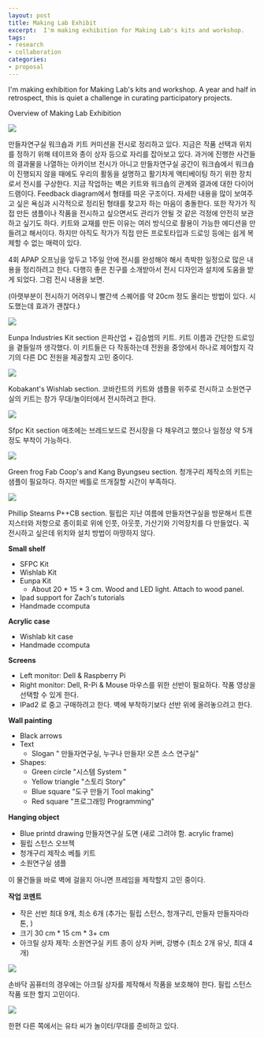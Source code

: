 ```yaml
---
layout: post
title: Making Lab Exhibit
excerpt:  I'm making exhibition for Making Lab's kits and workshop.
tags: 
- research
- collaboration
categories:
- proposal
---
```

 
 

I'm making exhibition for Making Lab's kits and workshop. A year and half in retrospect, this is quiet a challenge in curating participatory projects. 

Overview of Making Lab Exhibition 

<img src="http://farm8.staticflickr.com/7406/13262470565_9cbda0a970_c.jpg">


만들자연구실 워크숍과 키트 커미션을 전시로 정리하고 있다. 지금은 작품 선택과 위치를 정하기 위해 테이프와 종이 상자 등으로 자리를 잡아보고 있다. 과거에 진행한 사건들의 결과물을 나열하는 아카이브 전시가 아니고 만들자연구실 공간이 워크숍에서 워크숍이 진행되지 않을 때에도 우리의 활동을 설명하고 활기차게 액티베이팅 하기 위한 장치로서 전시를 구상한다. 지금 작업하는 벽은 키트와 워크숍의 관계와 결과에 대한 다이어드램이다. Feedback diagram에서 형태를 따온 구조이다. 자세한 내용을 많이 보여주고 싶은 욕심과 시각적으로 정리된 형태를 찾고자 하는 마음이 충돌한다. 또한 작가가 직접 만든 샘플이나 작품을 전시하고 싶으면서도 관리가 안될 것 같은 걱정에 안전히 보관하고 싶기도 하다. 키트와 교재를 만든 이유는 여러 방식으로 활용이 가능한 에디션을 만들려고 해서이다. 하지만 아직도 작가가 직접 만든 프로토타입과 드로잉 등에는 쉽게 복제할 수 없는 매력이 있다.

4회 APAP 오프닝을 앞두고 1주일 안에 전시를 완성해야 해서 촉박한 일정으로 많은 내용을 정리하려고 한다. 다행히 좋은 친구를 소개받아서 전시 디자인과 설치에 도움을 받게 되었다. 그럼 전시 내용을 보면.

(아랫부분이 전시하기 어려우니 빨간색 스퀘어를 약 20cm 정도 올리는 방법이 있다. 시도했는데 효과가 괜찮다.)

<img src="http://farm4.staticflickr.com/3688/13262609153_42dd29de88_c.jpg">

Eunpa Industries Kit section 은파산업 + 김승범의 키트. 키트 이름과 간단한 드로잉을 곁들일까 생각했다. 이 키트들은 다 작동하는데 전원을 중앙에서 하나로 제어할지 각기의 다른 DC 전원을 제공할지 고민 중이다. 

<img src="http://farm4.staticflickr.com/3829/13262610483_72cbc451dc_c.jpg">

Kobakant's Wishlab section. 코바칸트의 키트와 샘플을 위주로 전시하고 소원연구실의 키트는 창가 무대/놀이터에서 전시하려고 한다. 

<img src="http://farm4.staticflickr.com/3706/13262610373_83506a7519_c.jpg">

Sfpc Kit section 애초에는 브레드보드로 전시장을 다 채우려고 했으나 일정상 약 5개 정도 부착이 가능하다.  

<img src="http://farm8.staticflickr.com/7373/13262471295_fb9f7409d5_c.jpg">

Green frog Fab Coop's and Kang Byungseu section. 청개구리 제작소의 키트는 샘플이 필요하다. 하지만 베틀로 뜨개질할 시간이 부족하다. 

<img src="http://farm8.staticflickr.com/7358/13262819694_c6fe69d7e2_c.jpg">

Phillip Stearns P++CB section. 필립은 지난 여름에 만들자연구실을 방문해서 트랜지스터와 저항으로 종이회로 위에 인풋, 아웃풋, 가산기와 기억장치를 다 만들었다. 꼭 전시하고 싶은데 위치와 설치 방법이 마땅하지 않다. 

**Small shelf**

* SFPC Kit
* Wishlab Kit
* Eunpa Kit 
	* About 20 * 15 * 3 cm. Wood and LED light. Attach to wood panel. 
* Ipad support for Zach's tutorials  
* Handmade ccomputa 

**Acrylic case** 

* 	Wishlab kit case 
* 	Handmade ccomputa 


**Screens**

* Left monitor: Dell & Raspberry Pi
* Right monitor: Dell, R-Pi & Mouse 마우스를 위한 선반이 필요하다. 작품 영상을 선택할 수 있게 한다. 
* IPad2 로 중고 구매하려고 한다. 벽에 부착하기보다 선반 위에 올려놓으려고 한다.  

**Wall painting**

* Black arrows
* Text 
	 * 	Slogan " 만들자연구실, 누구나 만들자! 오픈 소스 연구실"
* Shapes: 
	* Green circle "시스템 System "
	* Yellow triangle "스토리 Story"
	* Blue square "도구 만들기 Tool making"
	* Red square "프로그래밍 Programming"
	
**Hanging object**

* Blue printd drawing 만들자연구실 도면 (새로 그려야 함. acrylic frame)
* 필립 스턴스 오브젝
* 청개구리 제작소 베틀 키트 
* 소원연구실 샘플 

이 물건들을 바로 벽에 걸을지 아니면 프레임을 제작할지 고민 중이다. 


**작업 코멘트**

 
* 작은 선반 최대 9개, 최소 6개 (추가는 필립 스턴스, 청개구리, 만들자 만들자마라톤, )
* 크기 30 cm * 15 cm * 3+ cm 
* 아크릴 상자 제작: 소원연구실 키트 종이 상자 커버, 강병수 (최소 2개 유닛, 최대 4개)  


<img src="http://farm8.staticflickr.com/7373/13264212945_38276f3b07_c.jpg"> 

손바닥 꼼퓨터의 경우에는 아크릴 상자를 제작해서 작품을 보호해야 한다. 필립 스턴스 작품 또한 할지 고민이다. 

<img src="http://farm8.staticflickr.com/7174/13264560494_d8e100edee_c.jpg">

한편 다른 쪽에서는 유타 씨가 놀이터/무대를 준비하고 있다. 
